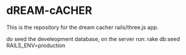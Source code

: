 # dREAM-cACHER
This is the repository for the dream cacher rails/three.js app.

do seed the develeopment database, on the server run:
  rake db:seed RAILS_ENV=production
